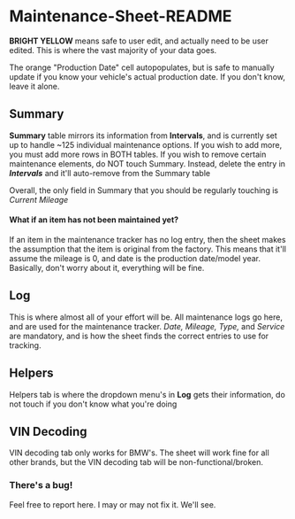 # Maintenance-Sheet-README

**BRIGHT YELLOW** means safe to user edit, and actually need to be user edited. This is where the vast majority of your data goes.

The orange "Production Date" cell autopopulates, but is safe to manually update if you know your vehicle's actual production date. If you don't know, leave it alone.

## Summary

**Summary** table mirrors its information from **Intervals**, and is currently set up to handle ~125 individual maintenance options. If you wish to add more, you must add more rows in BOTH tables. If you wish to remove certain maintenance elements, do NOT touch Summary. Instead, delete the entry in ***Intervals*** and it'll auto-remove from the Summary table

Overall, the only field in Summary that you should be regularly touching is *Current Mileage*

#### What if an item has not been maintained yet?

If an item in the maintenance tracker has no log entry, then the sheet makes the assumption that the item is original from the factory. This means that it'll assume the mileage is 0, and date is the production date/model year. Basically, don't worry about it, everything will be fine.

## Log

This is where almost all of your effort will be. All maintenance logs go here, and are used for the maintenance tracker. *Date, Mileage, Type,* and *Service* are mandatory, and is how the sheet finds the correct entries to use for tracking.

## Helpers

Helpers tab is where the dropdown menu's in **Log** gets their information, do not touch if you don't know what you're doing

## VIN Decoding

VIN decoding tab only works for BMW's. The sheet will work fine for all other brands, but the VIN decoding tab will be non-functional/broken.

### There's a bug!

Feel free to report here. I may or may not fix it. We'll see.
